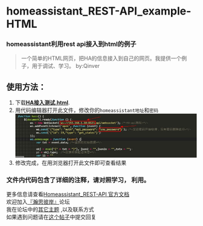 # homeassistant_REST-API_example-HTML
### homeassistant利用rest api接入到html的例子
> 一个简单的HTML网页，把HA的信息接入到自己的网页。我提供一个例子，用于调试、学习。
by:Qinver
## 使用方法：  
1. 下载[**HA接入测试.html**](/HA接入测试的.html).  
2. 用代码编辑器打开此文件，修改你的`homeassistant地址`和`密码`  
![!](/修改地址和密码_图例.jpg "")
3. 修改完成，在用浏览器打开此文件即可查看结果  
### 文件内代码包含了详细的注释，请对照学习， 利用。
更多信息请查看[Homeassistant_REST-API 官方文档](https://developers.home-assistant.io/docs/en/external_api_rest.html)  
欢迎加入[『瀚思彼岸』](https://bbs.hassbian.com)论坛  
我在论坛中的[其它主题](https://bbs.hassbian.com/home.php?mod=space&uid=645&do=thread&view=me&from=space) ,以及联系方式  
如果遇到问题请在[这个帖子](https://bbs.hassbian.com/thread-3921-1-1.html)中提交回复
